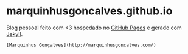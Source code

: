 # marquinhusgoncalves.github.io

Blog pessoal feito com <3 hospedado no [GitHub Pages](https://pages.github.com/) e gerado com [Jekyll](http://jekyllrb.com/).

```
[Marquinhus Gonçalves](http://marquinhusgoncalves.com/)
```